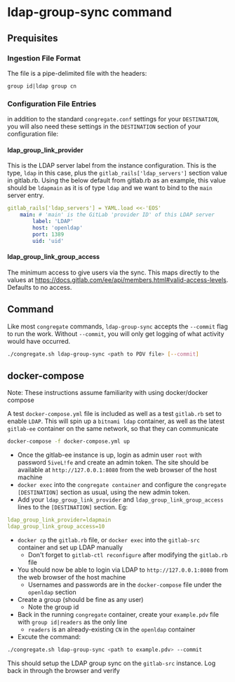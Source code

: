 # ldap-group-sync command

## Prequisites

### Ingestion File Format

The file is a pipe-delimited file with the headers:

```
group id|ldap group cn
```

### Configuration File Entries

in addition to the standard `congregate.conf` settings for your `DESTINATION`, you will also need these settings in the `DESTINATION` section of your configuration file:

#### ldap_group_link_provider

This is the LDAP server label from the instance configuration. This is the type, `ldap` in this case, plus the `gitlab_rails['ldap_servers']`
section value in gitlab.rb. Using the below default from gitlab.rb as an example, this value should be `ldapmain` as it is of type `ldap` and we want
to bind to the `main` server entry.

```yaml
gitlab_rails['ldap_servers'] = YAML.load <<-'EOS'                   
    main: # 'main' is the GitLab 'provider ID' of this LDAP server
        label: 'LDAP'                                                                              
        host: 'openldap'                                         
        port: 1389                                                                 
        uid: 'uid'
```

#### ldap_group_link_group_access

The minimum access to give users via the sync. This maps directly to the values at https://docs.gitlab.com/ee/api/members.html#valid-access-levels. 
Defaults to no access.

## Command

Like most `congregate` commands, `ldap-group-sync` accepts the `--commit` flag to run the work. Without `--commit`, you will only get logging of what activity would have occurred.

```bash
./congregate.sh ldap-group-sync <path to PDV file> [--commit]
```

## docker-compose

Note: These instructions assume familiarity with using docker/docker compose

A test `docker-compose.yml` file is included as well as a test `gitlab.rb` set to enable `LDAP`. This will spin up a `bitnami ldap` container, as well as the latest `gitlab-ee` container on 
the same network, so that they can communicate

```bash
docker-compose -f docker-compose.yml up
```

* Once the gitlab-ee instance is up, login as admin user `root` with password `5iveL!fe` and create an admin token. The site should be available at `http://127.0.0.1:8080` from the web browser of the host machine
* `docker exec` into the `congregate container` and configure the `congregate` `[DESTINATION]` section as usual, using the new admin token.
* Add your `ldap_group_link_provider` and `ldap_group_link_group_access` lines to the `[DESTINATION]` section. Eg:

```yaml
ldap_group_link_provider=ldapmain
ldap_group_link_group_access=10
```

* `docker cp` the `gitlab.rb` file, or `docker exec` into the `gitlab-src` container and set up LDAP
manually
    * Don't forget to `gitlab-ctl reconfigure` after modifying the `gitlab.rb` file
* You should now be able to login via LDAP to `http://127.0.0.1:8080` from the web browser of the host machine
    * Usernames and passwords are in the `docker-compose` file under the `openldap` section
* Create a group (should be fine as any user)
    * Note the group id
* Back in the running `congregate` container, create your `example.pdv` file with `group id|readers` as the only line
    * `readers` is an already-existing `CN` in the `openldap` container
* Excute the command:

```bash
./congregate.sh ldap-group-sync <path to example.pdv> --commit
```

This should setup the LDAP group sync on the `gitlab-src` instance. Log back in through the browser and verify

